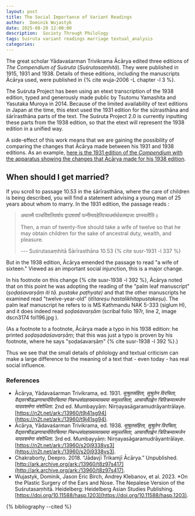 ```yaml
---
layout: post
title: The Social Importance of Variant Readings
author:  Dominik Wujastyk
date: 2025-08-20 12:00:00
description:  Society Through Philology
tags: Suśruta variant readings marriage textual_analysis
categories: 
---
```


The great scholar Yādavaśarman Trivikrama Ācārya edited three editions of *The Compendium of Suśruta* (*Suśrutasaṃhitā*).  They were published in 1915, 1931 and 1938.  Details of these editions, including the manuscripts Ācārya used, were published in {% cite wuja-2006 -L chapter -l 3 %}. 

The Suśruta Project has been using an etext transcription of the 1938 edition, typed and generously made public by Tsutomu Yamashita and Yasutaka Muroya in 2014.  Because of the limited availability of text editions in Japan at the time, this etext used the 1931 edition for the sūtrasthāna and śārīrasthāna parts of the text.  The Suśruta Project 2.0 is currently inputting these parts from the 1938 edition, so that the etext will represent the 1938 edition in a unified way.

A side-effect of this work means that we are gaining the possibility of comparing the changes that Ācārya made between his 1931 and 1938 editions.  As an example, [here is the 1931 edition of the *Compendium* with the apparatus showing the changes that Ācārya made for his 1938 edition](https://saktumiva.org/wiki/wujastyk/susrutasamhita/03-su.sa/03-za-vulgate-1931?upama_ver=i4l46viq17).

## When should I get married?

If you scroll to passage 10.53 in the śārīrasthāna, where the care of children is being described, you will find a statement advising a young man of 25 years about whom to marry.  In the 1931 edition, the passage reads :

> अथास्मै पञ्चविंशतिवर्षाय द्वादशवर्षां पत्नीमावहेत्पित्र्यधर्मार्थकामप्रजाः प्राप्स्यतीति॥ 
>
> Then, a man of twenty-five should take a wife of twelve so that he may obtain children for the sake of ancestral duty, wealth, and pleasure.
>
> --- Suśrutasaṃhitā Śārīrasthāna 10.53 {% cite susr-1931 -l 337 %}

But in the 1938 edition, Ācārya emended the passage to read "a wife of sixteen."  Viewed as an important social injunction, this is a major change.

In his footnote on this change {% cite susr-1938 -l 392 %}, Ācārya noted that on this point he was adopting the reading of the "palm leaf manuscript" (*ṣoḍaśavarṣāṃ iti tā. pustake paṭhyate)* and that the other manuscripts he examined read "twelve-year-old"  (*itītareṣu hastalikhitapustakeṣu*).  The palm leaf manuscript he refers to is MS Kathmandu NAK 5-333 (siglum H), and it does indeed read *ṣoḍaśavarṣām* (scribal folio 197r, line 2, image dscn3174 fol196.jpg ). 

(As a footnote to a footnote, Ācārya made a typo in his 1938 edition: he printed *ṣoḍaṣadaśavarṣāṃ*; that this was just a typo is proven by his footnote, where he says "ṣoḍaśavarṣāṃ" {% cite susr-1938 -l 392 %}.)

Thus we see that the small details of philology and textual criticism can make a large difference to the meaning of a text that - even today - has real social influence.  

### References

*  Ācārya, Yādavaśarman Trivikrama, ed. 1931. *सुश्रुतसंहिता, सुश्रुतेन विरचिता, वैद्यवरश्रीडल्हणाचार्यविरचितया निबन्धसंग्रहाख्यव्याख्यया समुल्लसिता, आचार्योपाह्वेन त्रिविक्रमात्मजेन यादवशर्मणा संशोधिता*. 2nd ed. Mumbayyāṃ: Nirṇayasāgaramudrāyantrālaye. [https://n2t.net/ark:/13960/t9j41sg94](https://n2t.net/ark:/13960/t9j41sg94).
*  Ācārya, Yādavaśarman Trivikrama, ed. 1938. *सुश्रुतसंहिता, सुश्रुतेन विरचिता, वैद्यवरश्रीडल्हणाचार्यविरचितया निबन्धसंग्रहाख्यव्याख्यया समुल्लसिता, आचार्योपाह्वेन त्रिविक्रमात्मजेन यादवशर्मणा संशोधिता*. 3rd ed. Mumbayyāṃ: Nirṇayasāgaramudrāyantrālaye. [https://n2t.net/ark:/13960/s20j9338vs3](https://n2t.net/ark:/13960/s20j9338vs3).
*  Chakraborty, Deepro. 2018. “Jādavjī Trikamjī Ācārya.” Unpublished.  [http://ark.archive.org/ark:/13960/t8z97s417](http://ark.archive.org/ark:/13960/t8z97s417).
*  Wujastyk, Dominik, Jason Eric Birch, Andrey Klebanov, et al. 2023. *On the Plastic Surgery of the Ears and Nose. The Nepalese Version of the Suśrutasaṃhitā.  Heidelberg: Heidelberg Asian Studies Publishing. [https://doi.org/10.11588/hasp.1203](https://doi.org/10.11588/hasp.1203).

{% bibliography --cited %}
